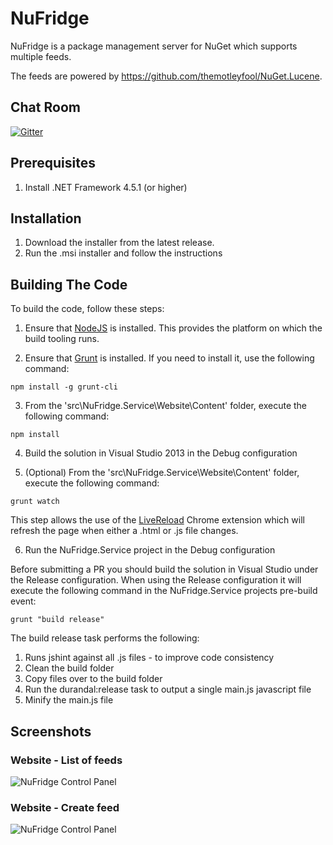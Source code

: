 # NuFridge
NuFridge is a package management server for NuGet which supports multiple feeds.

The feeds are powered by https://github.com/themotleyfool/NuGet.Lucene.

## Chat Room
[![Gitter](https://badges.gitter.im/Join%20Chat.svg)](https://gitter.im/lukeskinner/NuFridge?utm_source=badge&utm_medium=badge&utm_campaign=pr-badge)

## Prerequisites
1. Install .NET Framework 4.5.1 (or higher)

## Installation
1. Download the installer from the latest release.
2. Run the .msi installer and follow the instructions

## Building The Code

To build the code, follow these steps:

1. Ensure that [NodeJS](http://nodejs.org/) is installed. This provides the platform on which the build tooling runs.

2. Ensure that [Grunt](http://gruntjs.com/) is installed. If you need to install it, use the following command:

  ```shell
  npm install -g grunt-cli
  ``` 

3. From the 'src\NuFridge.Service\Website\Content' folder, execute the following command:

  ```shell
  npm install
  ```

4. Build the solution in Visual Studio 2013 in the Debug configuration

5. (Optional) From the 'src\NuFridge.Service\Website\Content' folder, execute the following command:

  ```shell
  grunt watch
  ```
This step allows the use of the [LiveReload](https://chrome.google.com/webstore/detail/livereload/jnihajbhpnppcggbcgedagnkighmdlei?hl=en) Chrome extension which will refresh the page when either a .html or .js file changes.

6. Run the NuFridge.Service project in the Debug configuration

Before submitting a PR you should build the solution in Visual Studio under the Release configuration. 
When using the Release configuration it will execute the following command in the NuFridge.Service projects pre-build event:
  ```shell
  grunt "build release"
  ```
The build release task performs the following:
1. Runs jshint against all .js files - to improve code consistency
2. Clean the build folder
3. Copy files over to the build folder
4. Run the durandal:release task to output a single main.js javascript file
5. Minify the main.js file


## Screenshots
### Website - List of feeds
![NuFridge Control Panel](https://www.nufridge.com/images/List.png)
### Website - Create feed
![NuFridge Control Panel](https://www.nufridge.com/images/Create.png)